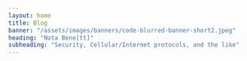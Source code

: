 ```yaml
---
layout: home
title: Blog
banner: "/assets/images/banners/code-blurred-banner-short2.jpeg"
heading: "Nota Bene[tt]"
subheading: "Security, Cellular/Internet protocols, and the like"
---
```

